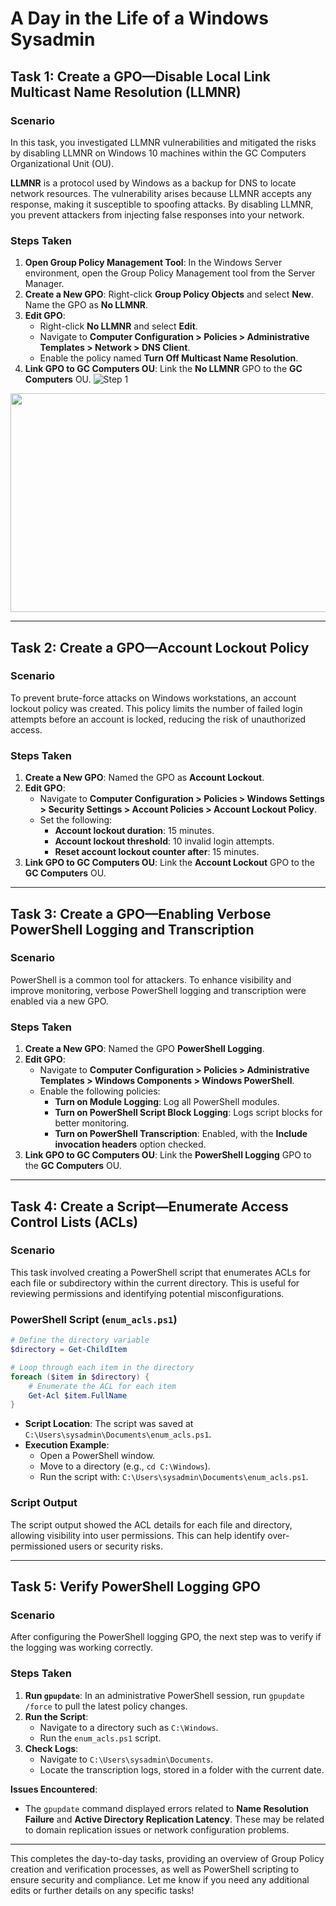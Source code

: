 # A Day in the Life of a Windows Sysadmin

## Task 1: Create a GPO—Disable Local Link Multicast Name Resolution (LLMNR)

### Scenario
In this task, you investigated LLMNR vulnerabilities and mitigated the risks by disabling LLMNR on Windows 10 machines within the GC Computers Organizational Unit (OU).

**LLMNR** is a protocol used by Windows as a backup for DNS to locate network resources. The vulnerability arises because LLMNR accepts any response, making it susceptible to spoofing attacks. By disabling LLMNR, you prevent attackers from injecting false responses into your network.

### Steps Taken
1. **Open Group Policy Management Tool**: In the Windows Server environment, open the Group Policy Management tool from the Server Manager.
2. **Create a New GPO**: Right-click **Group Policy Objects** and select **New**. Name the GPO as **No LLMNR**.
3. **Edit GPO**:
   - Right-click **No LLMNR** and select **Edit**.
   - Navigate to **Computer Configuration > Policies > Administrative Templates > Network > DNS Client**.
   - Enable the policy named **Turn Off Multicast Name Resolution**.
4. **Link GPO to GC Computers OU**: Link the **No LLMNR** GPO to the **GC Computers** OU.
![Step 1](https://github.com/user-attachments/assets/a52d4491-5f85-4629-9974-003f484e3fe7)

<img src="[https://github.com/user/repo/blob/main/output.jpg](https://github.com/HTR2A/SYD-UNI-CyberSec-Bootcamp/blob/main/Windows-Sysadmin/Step%201.png)" align="center" height="350" width="600"/>

---

## Task 2: Create a GPO—Account Lockout Policy

### Scenario
To prevent brute-force attacks on Windows workstations, an account lockout policy was created. This policy limits the number of failed login attempts before an account is locked, reducing the risk of unauthorized access.

### Steps Taken
1. **Create a New GPO**: Named the GPO as **Account Lockout**.
2. **Edit GPO**:
   - Navigate to **Computer Configuration > Policies > Windows Settings > Security Settings > Account Policies > Account Lockout Policy**.
   - Set the following:
     - **Account lockout duration**: 15 minutes.
     - **Account lockout threshold**: 10 invalid login attempts.
     - **Reset account lockout counter after**: 15 minutes.
3. **Link GPO to GC Computers OU**: Link the **Account Lockout** GPO to the **GC Computers** OU.

---

## Task 3: Create a GPO—Enabling Verbose PowerShell Logging and Transcription

### Scenario
PowerShell is a common tool for attackers. To enhance visibility and improve monitoring, verbose PowerShell logging and transcription were enabled via a new GPO.

### Steps Taken
1. **Create a New GPO**: Named the GPO **PowerShell Logging**.
2. **Edit GPO**:
   - Navigate to **Computer Configuration > Policies > Administrative Templates > Windows Components > Windows PowerShell**.
   - Enable the following policies:
     - **Turn on Module Logging**: Log all PowerShell modules.
     - **Turn on PowerShell Script Block Logging**: Logs script blocks for better monitoring.
     - **Turn on PowerShell Transcription**: Enabled, with the **Include invocation headers** option checked.
3. **Link GPO to GC Computers OU**: Link the **PowerShell Logging** GPO to the **GC Computers** OU.

---

## Task 4: Create a Script—Enumerate Access Control Lists (ACLs)

### Scenario
This task involved creating a PowerShell script that enumerates ACLs for each file or subdirectory within the current directory. This is useful for reviewing permissions and identifying potential misconfigurations.

### PowerShell Script (`enum_acls.ps1`)
```powershell
# Define the directory variable
$directory = Get-ChildItem

# Loop through each item in the directory
foreach ($item in $directory) {
    # Enumerate the ACL for each item
    Get-Acl $item.FullName
}
```
- **Script Location**: The script was saved at `C:\Users\sysadmin\Documents\enum_acls.ps1`.
- **Execution Example**:
  - Open a PowerShell window.
  - Move to a directory (e.g., `cd C:\Windows`).
  - Run the script with: `C:\Users\sysadmin\Documents\enum_acls.ps1`.

### Script Output
The script output showed the ACL details for each file and directory, allowing visibility into user permissions. This can help identify over-permissioned users or security risks.

---

## Task 5: Verify PowerShell Logging GPO

### Scenario
After configuring the PowerShell logging GPO, the next step was to verify if the logging was working correctly.

### Steps Taken
1. **Run `gpupdate`**: In an administrative PowerShell session, run `gpupdate /force` to pull the latest policy changes.
2. **Run the Script**:
   - Navigate to a directory such as `C:\Windows`.
   - Run the `enum_acls.ps1` script.
3. **Check Logs**:
   - Navigate to `C:\Users\sysadmin\Documents`.
   - Locate the transcription logs, stored in a folder with the current date.

**Issues Encountered**:
- The `gpupdate` command displayed errors related to **Name Resolution Failure** and **Active Directory Replication Latency**. These may be related to domain replication issues or network configuration problems.

---

This completes the day-to-day tasks, providing an overview of Group Policy creation and verification processes, as well as PowerShell scripting to ensure security and compliance. Let me know if you need any additional edits or further details on any specific tasks!


